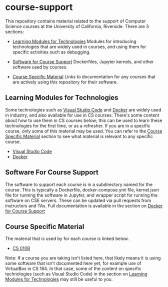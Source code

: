 # course-support

This repository contains material related to the support of Computer Science courses
at the University of California, Riverside.  There are 3 sections:

- [Learning Modules for Technologies](#learning-modules-for-technologies) Modules for introducing 
technologies that are widely used in courses, and using them for specific activities such as debugging.

- [Software for Course Support](#software-for-course-support) Dockerfiles, Jupyter kernels, and other
software used by courses.

- [Course Specific Material](#course-specific-material) Links to documentation for any courses that are 
actively using this repository for their software.

## Learning Modules for Technologies

Some technologies such as [Visual Studio Code](https://code.visualstudio.com/) and 
[Docker](https://docs.docker.com/get-docker/) are widely used in industry, and also 
available for use in CS courses. There's some content about how to use them in CS 
courses below; this can be used to learn these technologies for the first time, or 
as a refresher.  If you are in a specific course, only some of this material may be 
used.  You can refer to the [Course Specific Material](#course-specific-material) section to see 
what material is relevant to any specific course.

- [Visual Studio Code](/learning_modules/vscode/README.md)
- [Docker](/learning_modules/docker)

## Software For Course Support

The software to support each course is in a subdirectory named for the course.  This is typically a Dockerfile, 
docker-compose.yml file, kernel.json file for running the software in Jupyter, and wrapper script for running
the software on CSE servers. These can be updated via pull requests from instructors and TAs.  Full documentation 
is available in the section on [Docker for Course Support](docker/README.md)

## Course Specific Material

The material that is used by for each course is linked below.

- [CS 010B](/courses/cs010b/README.md)

Note: If a course you are taking isn't listed here, that likely means it is using
some software that isn't documented here yet, for example use of VirtualBox in CS 164.
In that case, some of the content on specific technologies (such as Visual Studio Code) 
in the section on [Learning Modules for Technologies](#learning-modules-for-technologies) 
may still be useful to you.


